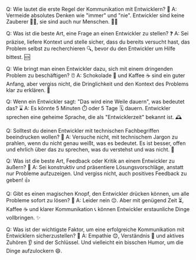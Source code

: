 Q: Wie lautet die erste Regel der Kommunikation mit Entwicklern? 🤔
A: Vermeide absolutes Denken wie "immer" und "nie". Entwickler sind keine Zauberer 🧙‍♂️, sie sind auch nur Menschen. 👨‍💻

Q: Was ist die beste Art, eine Frage an einen Entwickler zu stellen? ❓
A: Sei präzise, liefere Kontext und stelle sicher, dass du bereits versucht hast, das Problem selbst zu recherchieren 🔍, bevor du den Entwickler um Hilfe bittest. 🆘

Q: Wie bringt man einen Entwickler dazu, sich mit einem dringenden Problem zu beschäftigen? ⏰
A: Schokolade 🍫 und Kaffee ☕️ sind ein guter Anfang, aber vergiss nicht, die Dringlichkeit und den Kontext des Problems klar zu erklären. 🚨

Q: Wenn ein Entwickler sagt: "Das wird eine Weile dauern", was bedeutet das? ⌛
A: Es könnte 5 Minuten ⏱️ oder 5 Tage 🗓️ dauern. Entwickler sprechen eine geheime Sprache, die als "Entwicklerzeit" bekannt ist. 🕰️

Q: Solltest du deinen Entwickler mit technischen Fachbegriffen beeindrucken wollen? 🧐
A: Versuche nicht, mit technischem Jargon zu prahlen, wenn du nicht genau weißt, was es bedeutet. Es ist besser, offen und ehrlich über das zu sprechen, was du verstehst und was nicht. 💬

Q: Was ist die beste Art, Feedback oder Kritik an einem Entwickler zu äußern? 📣
A: Sei konstruktiv und präsentiere Lösungsvorschläge, anstatt nur Probleme aufzuzeigen. Und vergiss nicht, auch positives Feedback zu geben! 👍

Q: Gibt es einen magischen Knopf, den Entwickler drücken können, um alle Probleme sofort zu lösen? 🔮
A: Leider nein 😔. Aber mit genügend Zeit ⏳, Kaffee ☕️ und klarer Kommunikation 📞 können Entwickler erstaunliche Dinge vollbringen. ✨

Q: Was ist der wichtigste Faktor, um eine erfolgreiche Kommunikation mit Entwicklern sicherzustellen? 🎯
A: Empathie 😊, Verständnis 🧩 und aktives Zuhören 👂 sind der Schlüssel. Und vielleicht ein bisschen Humor, um die Dinge aufzulockern 😄.
